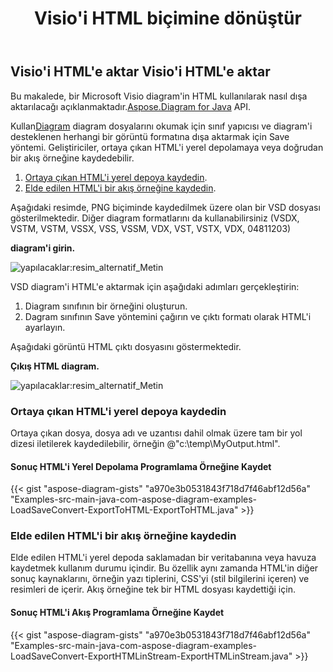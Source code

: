 ﻿---
title:  Visio'i HTML biçimine dönüştür
linktitle: Visio'i HTML'e dönüştür
type: docs
weight: 30
url: /tr/java/convert-visio-to-html/
description: Bu konu, Aspose.Diagram'in Visio'i html biçimlerine dönüştürmeye nasıl izin verdiğini gösterir. VSD, VSS, VDW, VST, VSDX, VSSX, VSTX, VSDM, VSTM,VSSM'i birkaç satır kodla html'ye dönüştürün.
---
## **Visio'i HTML'e aktar** **Visio'i HTML'e aktar**
 Bu makalede, bir Microsoft Visio diagram'in HTML kullanılarak nasıl dışa aktarılacağı açıklanmaktadır.[Aspose.Diagram for Java](https://products.aspose.com/diagram/java/) API.

 Kullan[Diagram](https://reference.aspose.com/diagram/java/com.aspose.diagram/Diagram) diagram dosyalarını okumak için sınıf yapıcısı ve diagram'i desteklenen herhangi bir görüntü formatına dışa aktarmak için Save yöntemi. Geliştiriciler, ortaya çıkan HTML'i yerel depolamaya veya doğrudan bir akış örneğine kaydedebilir.

1. [Ortaya çıkan HTML'i yerel depoya kaydedin](/diagram/tr/java/how-to-convert-a-visio-diagram/).
1. [Elde edilen HTML'i bir akış örneğine kaydedin](/diagram/tr/java/how-to-convert-a-visio-diagram/).

Aşağıdaki resimde, PNG biçiminde kaydedilmek üzere olan bir VSD dosyası gösterilmektedir. Diğer diagram formatlarını da kullanabilirsiniz (VSDX, VSTM, VSTM, VSSX, VSS, VSSM, VDX, VST, VSTX, VDX, 04811203)

**diagram'i girin.**

![yapılacaklar:resim_alternatif_Metin](http://i.imgur.com/YX4BNNq.png)

VSD diagram'i HTML'e aktarmak için aşağıdaki adımları gerçekleştirin:

1. Diagram sınıfının bir örneğini oluşturun.
1. Dagram sınıfının Save yöntemini çağırın ve çıktı formatı olarak HTML'i ayarlayın.

Aşağıdaki görüntü HTML çıktı dosyasını göstermektedir.

**Çıkış HTML diagram.**

![yapılacaklar:resim_alternatif_Metin](http://i.imgur.com/syavUqI.png)
### **Ortaya çıkan HTML'i yerel depoya kaydedin**
Ortaya çıkan dosya, dosya adı ve uzantısı dahil olmak üzere tam bir yol dizesi iletilerek kaydedilebilir, örneğin @"c:\temp\MyOutput.html".
#### **Sonuç HTML'i Yerel Depolama Programlama Örneğine Kaydet**
{{< gist "aspose-diagram-gists" "a970e3b0531843f718d7f46abf12d56a" "Examples-src-main-java-com-aspose-diagram-examples-LoadSaveConvert-ExportToHTML-ExportToHTML.java" >}}



### **Elde edilen HTML'i bir akış örneğine kaydedin**
Elde edilen HTML'i yerel depoda saklamadan bir veritabanına veya havuza kaydetmek kullanım durumu içindir. Bu özellik aynı zamanda HTML'in diğer sonuç kaynaklarını, örneğin yazı tiplerini, CSS'yi (stil bilgilerini içeren) ve resimleri de içerir. Akış örneğine tek bir HTML dosyası kaydettiği için.
#### **Sonuç HTML'i Akış Programlama Örneğine Kaydet**
{{< gist "aspose-diagram-gists" "a970e3b0531843f718d7f46abf12d56a" "Examples-src-main-java-com-aspose-diagram-examples-LoadSaveConvert-ExportHTMLinStream-ExportHTMLinStream.java" >}}
